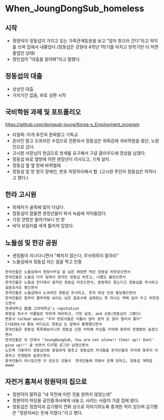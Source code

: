# When_JoungDongSub_homeless

## 시작
- 정원덕이 정동섭이 가지고 있는 가족관계등본을 보고 "엄마 찾으러 간다"라고 억지를 쓰며 집에서 내쫒았다.(정동섭은 강원대 4학년 1학기를 마치고 한학기만 더 하면 졸업인 상태)
- 정인섭이 "대출을 알아봐"라고 말했다.

## 정동섭의 대출

- 상상인 대출
- 거치기간 없음, 바로 상환 시작

## 국비학원 과제 및 포트폴리오

https://github.com/dongsub-joung/Korea-s_Employment_program  

- 라일락: 미개 후진국 문화말고 기독교
- 온라인 말고 오프라인 수업으로 전환되서 정동섭은 위화감에 국비학원을 중단, 노량진으로 갔다.
- 고시원 사장님이 현금으로 방세를 요구해서 구글 클라우드에 영상을 남겼다.
- 정동섭 바로 옆방에 어떤 센징년이 이사오고, 기계 설치.
- 정동섭 옆 옆 방에 바퀴벌레 
- 정동섭 앞 방 청각 장애인, 번호 저장하라해서 함. (고시원 주인이 정동섭은 착하다고 했다.)


## 한라 고시원

- 외제차가 골목에 많이 다녔다.
- 정동섭이 잠들면 센징년들이 와서 녹음에 끼어들었다.
- 가장 큰방은 들어가보니 빈 방
- 바닥 보일러를 세게 틀어져 있었다.

## 노들섬 및 한강 공원

- 센징들이 지나다니면서 "해치지 않는다, 무서워하지 말아라"
- 노들섬에서 정동섭 자는 얼굴 찍고 인증

```
한국인들은 노들섬에서 현장사무실 앞 남은 짜장면 먹던 정동섭 비웃었으면서
한국인들은 노들섬 다리 밑에서 잠자던 정동섭 비웃고, 나팔도 불었으면서
한국인들은 노들섬 잔디에서 잠자던 정동섭 비웃으면서, 동방재즈 듣는다고 정동섭을 무시하고 설문조사도 했으면서
한국인들은 노들섬에서 노숙하던 정동섭 무시하고, 한국 여성 인권 홍보했으면서
한국인들은 일부러 콜라처럼 보이는 남은 음료수에 실제로는 못 마시는 액체 담아 두고 비웃었으면서
연세대학교 捏造 고려대학교's reputation
화장실 하수구 이물질로 막히게 테러하고, 거짓 날조, and 선동(정동섭이 그랬다)
변호사 talked about "우리 변호사들은 다툼이 많이 생겨 돈 많이 벌어서 좋다"
I•SEOUL•U 홍보 비디오도 정동섭 눈 앞에서 촬영했으면서
한국인들은 정동섭 똑똑해보이니까 정동섭 신원 카피해 자신들 이익에 맞추어 전쟁범죄 숨겼으면서
한국인들은 차 안에서 "JoungDongSub, You are not alone!! Cheer up!! Dont' give up!!" 글 쓰면서 디지털 로그만 남겼으면서
노트북 기종까지 정동섭이랑 동일하게 맞추고 정동섭의 지식들을 한국인들의 이익에 맞추어 이용하고 전쟁범죄 숨겼으면서
중국인들이 아니었으면 이 모든것 것들이  한국인들에 의해서 은폐 당하고, 정동섭 개죽음wwww
```  

## 자전거 훔쳐서 정원덕의 집으로 

- 정원덕이 말하길 "내 작전에 이런 것을 원하지 않았는데"
- 정원덕이 마당을 공인중개사에게 내놓고, 사려는 사람이 가끔 집에 왔다.
- 정동섭은 정원덕과 김기평이 전화 상으로 이야기하도록 중개한 적이 있으며 김기평은 "정원덕씨는 돈에 미쳤다."라고 했다.
